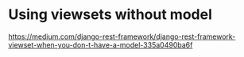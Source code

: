 # Using viewsets without model

https://medium.com/django-rest-framework/django-rest-framework-viewset-when-you-don-t-have-a-model-335a0490ba6f